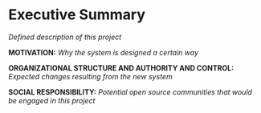 # Executive Summary

*Defined description of this project*

**MOTIVATION:** *Why the system is designed a certain way*

**ORGANIZATIONAL STRUCTURE AND AUTHORITY AND CONTROL:** *Expected changes resulting from the new system*

**SOCIAL RESPONSIBILITY:** *Potential open source communities that would be engaged in this project*


